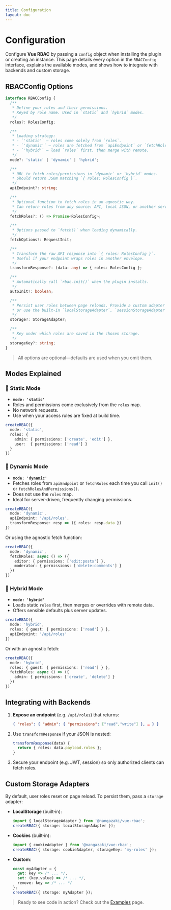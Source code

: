 ```yaml
---
title: Configuration
layout: doc
---
```


# Configuration

Configure **Vue RBAC** by passing a `config` object when installing the plugin or creating an instance. This page details every option in the `RBACConfig` interface, explains the available modes, and shows how to integrate with backends and custom storage.

## RBACConfig Options

```ts
interface RBACConfig {
  /**
   * Define your roles and their permissions.
   * Keyed by role name. Used in `static` and `hybrid` modes.
   */
  roles?: RolesConfig;

  /**
   * Loading strategy:
   * - `'static'` – roles come solely from `roles`.
   * - `'dynamic'` – roles are fetched from `apiEndpoint` or `fetchRoles`.
   * - `'hybrid'` – load `roles` first, then merge with remote.
   */
  mode?: 'static' | 'dynamic' | 'hybrid';

  /**
   * URL to fetch roles/permissions in `dynamic` or `hybrid` modes.
   * Should return JSON matching `{ roles: RolesConfig }`.
   */
  apiEndpoint?: string;

  /**
   * Optional function to fetch roles in an agnostic way.
   * Can return roles from any source: API, local JSON, or another service.
   */
  fetchRoles?: () => Promise<RolesConfig>;

  /**
   * Options passed to `fetch()` when loading dynamically.
   */
  fetchOptions?: RequestInit;

  /**
   * Transform the raw API response into `{ roles: RolesConfig }`.
   * Useful if your endpoint wraps roles in another envelope.
   */
  transformResponse?: (data: any) => { roles: RolesConfig };

  /**
   * Automatically call `rbac.init()` when the plugin installs.
   */
  autoInit?: boolean;

  /**
   * Persist user roles between page reloads. Provide a custom adapter
   * or use the built‑in `localStorageAdapter`, `sessionStorageAdapter`, or `cookieStorageAdapter`.
   */
  storage?: StorageAdapter;

  /**
   * Key under which roles are saved in the chosen storage.
   */
  storageKey?: string;
}
```

> All options are optional—defaults are used when you omit them.


## Modes Explained

### 🔹 Static Mode

- **`mode: 'static'`**
- Roles and permissions come exclusively from the `roles` map.
- No network requests.
- Use when your access rules are fixed at build time.

```ts
createRBAC({
  mode: 'static',
  roles: {
    admin: { permissions: ['create', 'edit'] },
    user:  { permissions: ['read'] }
  }
})
```

### 🔹 Dynamic Mode

- **`mode: 'dynamic'`**
- Fetches roles from `apiEndpoint` or `fetchRoles` each time you call `init()` or `fetchRolesAndPermissions()`.
- Does not use the `roles` map.
- Ideal for server‑driven, frequently changing permissions.

```ts
createRBAC({
  mode: 'dynamic',
  apiEndpoint: '/api/roles',
  transformResponse: resp => ({ roles: resp.data })
})
```

Or using the agnostic fetch function:

```ts
createRBAC({
  mode: 'dynamic',
  fetchRoles: async () => ({
    editor: { permissions: ['edit:posts'] },
    moderator: { permissions: ['delete:comments'] }
  })
})
```

### 🔹 Hybrid Mode

- **`mode: 'hybrid'`**
- Loads static `roles` first, then merges or overrides with remote data.
- Offers sensible defaults plus server updates.

```ts
createRBAC({
  mode: 'hybrid',
  roles: { guest: { permissions: ['read'] } },
  apiEndpoint: '/api/roles'
})
```

Or with an agnostic fetch:

```ts
createRBAC({
  mode: 'hybrid',
  roles: { guest: { permissions: ['read'] } },
  fetchRoles: async () => ({
    admin: { permissions: ['create', 'delete'] }
  })
})
```

## Integrating with Backends

1. **Expose an endpoint** (e.g. `/api/roles`) that returns:
   ```json
   { "roles": { "admin": { "permissions": ["read","write"] }, … } }
   ```

2. Use `transformResponse` if your JSON is nested:
   ```ts
   transformResponse(data) {
     return { roles: data.payload.roles };
   }
   ```

3. Secure your endpoint (e.g. JWT, session) so only authorized clients can fetch roles.


## Custom Storage Adapters

By default, user roles reset on page reload. To persist them, pass a `storage` adapter:

- **LocalStorage** (built‑in):
  ```ts
  import { localStorageAdapter } from '@nangazaki/vue-rbac';
  createRBAC({ storage: localStorageAdapter });
  ```

- **Cookies** (built‑in):
  ```ts
  import { cookieAdapter } from '@nangazaki/vue-rbac';
  createRBAC({ storage: cookieAdapter, storageKey: 'my-roles' });
  ```

- **Custom**:
  ```ts
  const myAdapter = {
    get: key => /* ... */,
    set: (key,value) => /* ... */,
    remove: key => /* ... */
  };
  createRBAC({ storage: myAdapter });
  ``` 

> Ready to see code in action? Check out the [Examples](/examples) page.

